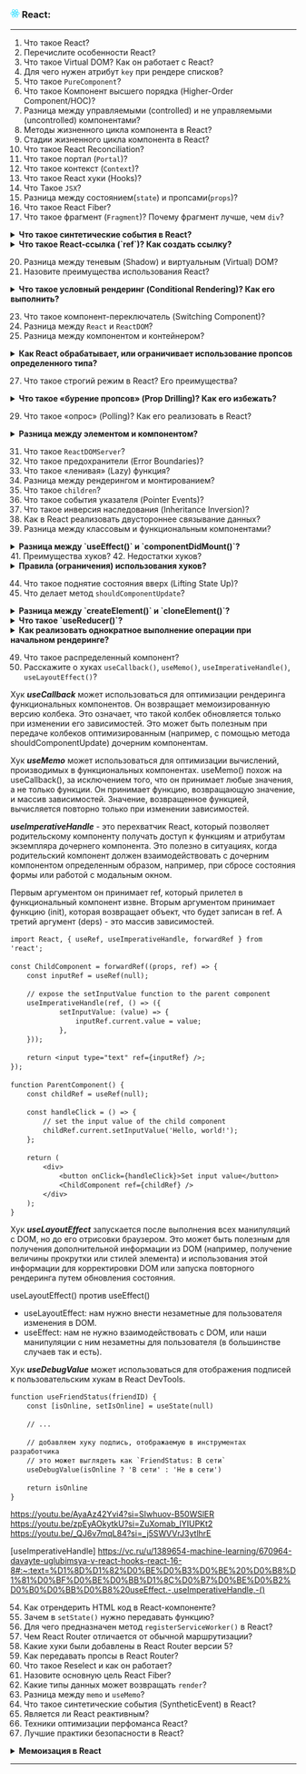 <h3>
  <img src="../assets/React.png" width="16" height="16" />
  <span>React:</span>
</h3>

---
1. Что такое React?
2. Перечислите особенности React?
3. Что такое Virtual DOM? Как он работает с React?
4. Для чего нужен атрибут `key` при рендере списков?
5. Что такое `PureComponent`?
6. Что такое Компонент высшего порядка (Higher-Order Component/HOC)?
7. Разница между управляемыми (controlled) и не управляемыми (uncontrolled) компонентами?
8. Методы жизненного цикла компонента в React?
9. Стадии жизненного цикла компонента в React?
10. Что такое React Reconciliation?
11. Что такое портал (`Portal`)?
12. Что такое контекст (`Context`)?
13. Что такое React хуки (Hooks)?
14. Что Такое `JSX`?
15. Разница между состоянием(`state`) и пропсами(`props`)?
16. Что такое React Fiber?
17. Что такое фрагмент (`Fragment`)? Почему фрагмент лучше, чем `div`?
<details><summary><b>Что такое синтетические события в React?</b></summary>
    
**SyntheticEvent** - это кроссбраузерная обертка для нативных событий браузера. Этот API аналогичен браузерному, включая stopPropagation() и preventDefault(), но работает одинаково во всех браузерах.
</details>
<details><summary><b>Что такое React-ссылка (`ref`)? Как создать ссылку?</b></summary>
Refs предоставляет способ доступа к DOM-узлам или React-элементам, созданным в методе render().

Есть несколько хороших примеров использования ссылок:
- Управление фокусом, выделение текста или воспроизведение медиаресурсами.
- Выполнение анимаций в императивном подходе.
- Интеграция со сторонними библиотеками, взаимодействующие с DOM.

Частой ошибкой разработчиков React является использование useState для каждого изменяемого значения, которое нужно сохранить между процессами рендера. useState — хорошее решение, если выводимый результат зависит от значения, в противном случае лучше применять useRef.

Значение ссылки отличается в зависимости от типа узла:
- Когда атрибут ref используется в HTML-элементе, ref, созданный в конструкторе с помощью React.createRef(), получает базовый элемент DOM в качестве своего свойства current.
- Когда атрибут ref используется на пользовательском классовом компоненте, объектref получает примонтированный экземпляр компонента в качестве своего свойства current.
- Вы не можете использовать атрибут ref в функциональных компонентах, потому что у них не может быть экземпляров.

Создать ссылку можно двумя способами:
- createRef() используется в классовых компонентах и привязываются к элементу с помощью атрибута ref. Получить доступ к значению можно обратившись к атрибуту current. При использовании в функциональных компонентах будет создаваться на каждый рендер, что влияет на оптимизацию приложения.
- Поэтому, в функциональных приложениях лучше пользоваться хуком useRef(), который при каждом повторном рендере сохраняет ссылку на объект ref, созданный при первом монтировании. 

[Ссылки в React] https://habr.com/ru/articles/540442/
</details>

20. Разница между теневым (Shadow) и виртуальным (Virtual) DOM?
21. Назовите преимущества использования React?
<details><summary><b>Что такое условный рендеринг (Conditional Rendering)? Как его выполнить?</b></summary>

Условный рендеринг (conditional rendering) означает отображение элементов в пользовательском интерфейсе только в том случае, если выполняется определенное условие, в противном случае элементы скроются.

Для условного рендеринга (conditional rendering) можно использовать обычные if или тернарные операторы. Кроме того, в JSX можно встраивать любое выражение посредством оборачивания его в фигурные скобки, а также совместно с логическим оператором && (короткие вычисления).

<code>

    <h1>Привет!</h1>
    {
    messages.length > 0 && !isLogin
        ? (<h2>
            У вас {messages.length} непрочитанных сообщений.
        </h2>)
        : (<h2>
            У вас нет непрочитанных сообщений.
        </h2>)
    }
</code>
</details>

23. Что такое компонент-переключатель (Switching Component)?
24. Разница между `React` и `ReactDOM`?
25. Разница между компонентом и контейнером?
<details><summary><b>Как React обрабатывает, или ограничивает использование пропсов определенного типа?</b></summary>

PropTypes - хороший способ перехвата ошибок, связанных с неправильными типами props.

PropTypes позволяет помечать пропы как обязательные или определять их значения по умолчанию.

    import React from 'react'
    import PropTypes from 'prop-types'

    const Person = (props) => (
        <div>
            <h1>{props.firstName} {props.lastName}</h1>
            {props.country ? <p>Страна: {props.country}</p> : null}
        </div>
    )

    Person.propTypes = {
        firstName: PropTypes.string,
        lastName: PropTypes.string,
        country: PropTypes.string
    }

    export default Person

PropTypes определяет тип пропа. Каждый раз, когда через проп передается какое-либо значение, оно проверяется на правильный тип. Если будет обнаружен неправильный тип, в консоль будет выведено сообщение об ошибке.
</details>

27. Что такое строгий режим в React? Его преимущества?
<details><summary><b>Что такое «бурение пропсов» (Prop Drilling)? Как его избежать?</b></summary>

В React пропы передаются в одном направлении, сверху вниз, от родительского компонента к дочернему, и последовательно. При наличии незначительного количества пропов или потомков - это не является проблемой. Однако при росте приложения для того, чтобы передать пропы с верхнего уровня приложения компонентам, находящимся на 3 или 4 уровне вложенности, нам приходится передавать одни и те же пропы на каждом уровне дерева компонентов. Это называется бурением пропов (prop drilling).

Context API

Контекст решает некоторые проблемы, связанные с "бурением". Он позволяет компонентам получать данные на любом уровне без их передачи в виде пропов. Передаваемыми данными может быть что угодно: состояние, функция, объект и т.д. Эти данные доступны любым вложенным компонентам в пределах области видимости контекста.

    import React from "react"
    import ReactDOM from "react-dom"

    // создаем контекст
    const NumberContext = React.createContext() // он возвращает объект с двумя значениями   { Provider, Consumer }

    function App() {
        // используем провайдер для предоставления потомкам доступа к данным
        return (
            <NumberContext.Provider value={10}>
                <div>
                  <Display />
                </div>
            </NumberContext.Provider>
        )
    }

    function Display() {
        // извлекаем значение из контекста
        const value = useContext(NumberContext)

        return <div>Ответ: {value}.</div>
    }
</details>

29. Что такое «опрос» (Polling)? Как его реализовать в React?
<details><summary><b>Разница между элементом и компонентом?</b></summary>
Элемент - это обычный объект, описывающий, что мы хотим увидеть на экране в терминах узлов и других частей DOM. Элементы могут содержать другие элементы в своих свойствах. Создавать элементы в React легко. Однако после создания, элемент не подлежит изменению.

Объектное представление React-элемента выглядит так:
   
    const element = React.createElement(
        'div',
        { id: 'login-btn' },
        'Войти'
    )
Функция React.createElement возвращает такой объект:

    {
        type: 'div',
        props: {
            children: 'Войти',
            id: 'login-btn'
        }
    }
Данный объект рендерится с помощью ReactDOM.render():
    
    <div id='login-btn'>Login</div>

В отличие от элемента, компонент может определяться по-разному. Он может быть классом с методом render (классовый компонент) или простой функцией (функциональный компонент). В любом случае компонент принимает свойства (пропы, props от properties) на вход и возвращает JSX:

    const Button = ({ onLogin }) =>
        <div id={'login-btn'} onClick={onLogin}>Войти</div>
JSX транспилируется (преобразуется) в функцию React.createElement:

    const Button = ({ onLogin }) => React.createElement(
        'div',
        { id: 'login-btn', onClick: onLogin },
        'Войти'
    )
</details>

31. Что такое `ReactDOMServer`?
32. Что такое предохранители (Error Boundaries)?
33. Что такое «ленивая» (Lazy) функция?
34. Разница между рендерингом и монтированием?
35. Что такое `сhildren`?
36. Что такое события указателя (Pointer Events)?
37. Что такое инверсия наследования (Inheritance Inversion)?
38. Как в React реализовать двустороннее связывание данных?
39. Разница между классовым и функциональным компонентами?
<details><summary><b>Разница между `useEffect()` и `componentDidMount()`?</b></summary>
В React при использовании классовых компонентов мы получаем доступ к методам жизненного цикла (таким как componentDidMount, componentDidUpdate и т.д.). В функциональных компонентах альтернативой методам жизненного цикла являются хуки.

componentDidMount() и useEffect() запускаются после монтирования компонента. Тем не менее, useEffect() вызывается после отображения на экране результатов рендеринга. Это означает, что мы можем получить мерцание (flicker) в случае, когда необходимо прочитать DOM и синхронно обновить состояние для получения нового UI.

useLayoutEffect() был спроектирован специально для таких случаев. Он вызывается перед отображением на экране результатов рендеринга, т.е. синхронно. Поэтому useLayoutEffect(fn, []) ближе к componentDidMount(), чем useEffect(fn, []), по времени выполнения.
</details>
41. Преимущества хуков?
42. Недостатки хуков?
<details><summary><b>Правила (ограничения) использования хуков?</b></summary>
    Хуки имеют ряд ограничений при определении и использовании:

Хуки вызываются только на верхнем уровне (top-level) компонента.
Не вызывайте хуки внутри циклов, условных операторов или вложенных функций. Вместо этого всегда используйте хуки только внутри React-функций, до возврата какого-либо значения из них. Исполнение этого правила гарантирует, что хуки вызываются в одинаковой последовательности при каждом рендере компонента.

Хуки можно вызывать только из функциональных компонентов React, либо из других хуков. Но их нельзя вызывать из классов-компонентов.
Следуя этому правилу, можно гарантировать, что вся логика состояния компонента чётко видна из исходного кода.
</details>

44. Что такое поднятие состояния вверх (Lifting State Up)?
45. Что делает метод `shouldComponentUpdate`?
<details><summary><b>Разница между `createElement()` и `cloneElement()`?</b></summary>

**React.createElement()** используется для создания элементов. Всякий раз, когда мы пишем код в JSX, JSX преобразует его в React.createElement(). Метод createElement использовать не рекомендуется, поскольку его очень сложно поддерживать и отлаживать. Нам приходится вызывать метод React.createElement() каждый раз для создания элемента React, даже если это просто тег span без атрибутов.


**React.cloneElement()** используется, когда родительский компонент хочет добавить или изменить props своих дочерних элементов. Функция React.cloneElement() создает клон данного элемента, и мы также можем передавать в функцию реквизиты и дочерние элементы.
</details>

<details><summary><b>Что такое `useReducer()`?</b></summary>

useReducer - это хук, принимающий функцию-редуктор и начальное состояние приложения в качестве параметров и возвращающий текущее состояние и диспетчер (dispatcher) для отправки (dispatch) операций для обновления состояния.

Несмотря на то, что useState - это базовый хук, а useReducer - продвинутый, на самом деле useState() реализован с помощью useReducer(). Это означает, что useReducer() - это примитив, который может использоваться во всех случаях использования useState(). Редуктор - мощный инструмент, который может использоваться в самых разных сценариях.

    import React, { useReducer } from 'react'

    const initialState = 0

    const reducer = (state, action) => {
        switch (action) {
            case 'increment': return state + 1
            case 'decrement': return state - 1
            case 'reset': return 0
            default: return state
        }
    }

    const ReducerExample = () => {
        const [count, dispatch] = useReducer(reducer, initialState)

        return (
            <div>
                {count}
                <button onClick={() => dispatch('increment')}>+</button>
                <button onClick={() => dispatch('decrement')}>-</button>
                <button onClick={() => dispatch('reset')}>0</button>
            </div>
        )
    }

    export default ReducerExample
Сначала мы определяем начальное состояние и редуктор. Затем передаем их в useReducer(). Хук возвращает текущее значение состояния и диспетчер, который используется для обновления состояния. Когда пользователь нажимает на кнопку, происходит отправка определенной операции в редуктор, который обновляет счетчик на основе операции. Мы может определять столько операций, сколько требуется нашему приложению.
</details>
<details><summary><b>Как реализовать однократное выполнение операции при начальном рендеринге?</b></summary>

Для этого можно использовать метод жизненного цикла componentDidMount в классовом компоненте:
    
    class Homepage extends React.Component {
        componentDidMount() {
            trackPageView('Homepage')
        }

        render() {
            return <div>Домашняя страница</div>
        }
    }

Любые операции, определенные в componentDidMount(), будут выполнены только один раз при монтировании компонента.

Аналогичный функционал можно реализовать с помощью хука useEffect с пустым массивом зависимостей:

    const Homepage = () => {
        useEffect(() => {
            trackPageView('Homepage')
        }, [])

        return <div>Домашняя страница</div>
    }

Второй параметр контролирует запуск эффекта:

- Если второй параметр отсутствует, эффект выполняется при каждом рендеринге.
- Если массив содержит переменные, то эффект запускается при монтировании компонента, а также при каждом изменении любой переменной.
- Если массив является пустым, то эффект будет запущен только один раз при монтировании компонента. В этом случае функционал будет аналогичен вызову componentDidMount() в классовом компоненте.
</details>

49. Что такое распределенный компонент?
50. Расскажите о хуках `useCallback()`, `useMemo()`, `useImperativeHandle()`, `useLayoutEffect()`?

Хук _**useCallback**_ может использоваться для оптимизации рендеринга функциональных компонентов. Он возвращает мемоизированную версию колбека. Это означает, что такой колбек обновляется только при изменении его зависимостей. Это может быть полезным при передаче колбеков оптимизированным (например, с помощью метода shouldComponentUpdate) дочерним компонентам.

Хук _**useMemo**_ может использоваться для оптимизации вычислений, производимых в функциональных компонентах. useMemo() похож на useCallback(), за исключением того, что он принимает любые значения, а не только функции. Он принимает функцию, возвращающую значение, и массив зависимостей. Значение, возвращенное функцией, вычисляется повторно только при изменении зависимостей.

_**useImperativeHandle**_ - это перехватчик React, который позволяет родительскому компоненту получать доступ к функциям и атрибутам экземпляра дочернего компонента. Это полезно в ситуациях, когда родительский компонент должен взаимодействовать с дочерним компонентом определенным образом, например, при сбросе состояния формы или работой с модальным окном.

Первым аргументом он принимает ref, который прилетел в функциональный компонент извне. Вторым аргументом принимает функцию (init), которая возвращает объект, что будет записан в ref. А третий аргумент (deps) - это массив зависимостей.

    import React, { useRef, useImperativeHandle, forwardRef } from 'react';
    
    const ChildComponent = forwardRef((props, ref) => {
        const inputRef = useRef(null);
        
        // expose the setInputValue function to the parent component
        useImperativeHandle(ref, () => ({
                setInputValue: (value) => {
                    inputRef.current.value = value;
                },
        }));
        
        return <input type="text" ref={inputRef} />;
    });
        
    function ParentComponent() {
        const childRef = useRef(null);
        
        const handleClick = () => {
            // set the input value of the child component
            childRef.current.setInputValue('Hello, world!');
        };
        
        return (
            <div>
                <button onClick={handleClick}>Set input value</button>
                <ChildComponent ref={childRef} />
            </div>
        );
    }


Хук _**useLayoutEffect**_ запускается после выполнения всех манипуляций с DOM, но до его отрисовки браузером. Это может быть полезным для получения дополнительной информации из DOM (например, получение величины прокрутки или стилей элемента) и использования этой информации для корректировки DOM или запуска повторного рендеринга путем обновления состояния.

useLayoutEffect() против useEffect()

- useLayoutEffect: нам нужно внести незаметные для пользователя изменения в DOM.
- useEffect: нам не нужно взаимодействовать с DOM, или наши манипуляции с ним незаметны для пользователя (в большинстве случаев так и есть).

Хук _**useDebugValue**_ может использоваться для отображения подписей к пользовательским хукам в React DevTools.

    function useFriendStatus(friendID) {
        const [isOnline, setIsOnline] = useState(null)

        // ...

        // добавляем хуку подпись, отображаемую в инструментах разработчика
        // это может выглядеть как `FriendStatus: В сети`
        useDebugValue(isOnline ? 'В сети' : 'Не в сети')

        return isOnline
    }

https://youtu.be/AyaAz42Yvi4?si=SIwhuov-B50WSlER
https://youtu.be/zpEyAOkytkU?si=ZuXomab_lYIUPKt2
https://youtu.be/_QJ6v7mqL84?si=_j5SWVVrJ3ytlhrE

[useImperativeHandle] https://vc.ru/u/1389654-machine-learning/670964-davayte-uglubimsya-v-react-hooks-react-16-8#:~:text=%D1%8D%D1%82%D0%BE%D0%B3%D0%BE%20%D0%B8%D1%81%D0%BF%D0%BE%D0%BB%D1%8C%D0%B7%D0%BE%D0%B2%D0%B0%D0%BB%D0%B8%20useEffect.-,useImperativeHandle,-()

54. Как отрендерить HTML код в React-компоненте?
52. Зачем в `setState()` нужно передавать функцию?
53. Для чего предназначен метод `registerServiceWorker()` в React?
54. Чем React Router отличается от обычной маршрутизации?
55. Какие хуки были добавлены в React Router версии 5?
56. Как передавать пропсы в React Router?
57. Что такое Reselect и как он работает?
58. Назовите основную цель React Fiber?
59. Какие типы данных может возвращать `render`?
60. Разница между `memo` и `useMemo`?
61. Что такое синтетические события (SyntheticEvent) в React?
62. Является ли React реактивным?
63. Техники оптимизации перфоманса React?
64. Лучшие практики безопасности в React?
<details><summary><b>Мемоизация в React</b></summary>
Одной из наиболее важных концепций, которую необходимо понять для оптимизации React, является мемоизация. Мемоизация — это процесс кэширования результатов работы функции и возврата кэша при последующих запросах.

memo по умолчанию предотвратит повторный рендеринг компонента. Он будет перерисовывать компонент только в том случае, если внутреннее состояние или проп изменяются. Сравнение происходит поверхностно. Рассмотрим такой пример.

При сравнении пропсов, чтобы определить, должен ли компонент обновляться, memo поверхностно сравнивает пропсы. Можно представить поверхностное сравнение, как строгое сравнении JS (===) для каждого prevProp и каждого newProp. Если все возвращают true, повторный рендеринг не запускается, если все возвращают false, то рендеринг запускается. Т.е. значения типов boolean, string, number, undefined, null будут приводить к ререндеру при изменении их значения. Значения типов array, object, function будут вызывать повторную визуализацию КАЖДЫЙ раз, потому что их равенство объектов всегда будет возвращать false. Потому что они сравниваются по ссылке.

useMemo может помочь вам оптимизировать функциональные компоненты, не пересчитывая значение переменной при каждом рендеринге. Он принимает список зависимостей в качестве аргумента, и когда он изменяется, он пересчитывает значение.

Важным инструментом, предотвращающим ненужный повторный рендеринг мемоизированных компонентов, является useCallback. useCallback концептуально схож с useMemo. Единственное отличие состоит в том, что вместо того, чтобы запоминать значение, useCallback запоминает функцию.

**Когда и что использовать**

_**memo**_

Что оно делает:
- Обертывает функциональный компонент, перерисовывая компонент только тогда, когда проп или состояние «поверхностно» изменились.

Когда его использовать:
- Вы хотите перерендерить компонент только в том случае, если проп изменился (он все равно будет перерисовываться при обновлении внутреннего состояния).
- Компонент среднего или большого размера или находится выше в дереве React.
- Компонент часто перерисовывается с заметно низкой производительностью.
- Компонент функциональный (не классовый).

Когда не использовать:
- Чтобы обернуть классовый компоненты (для классовых компонентов используется PureComponent).
- Компонент небольшой или находится ниже в React дереве.
- Компонент не имеет заметно низкой производительности.

_**useMemo**_

Что оно делает:
- Запоминает значение, которое будет пересчитываться только при изменении одной из его зависимостей.

Когда его использовать:
- Вы передаете переменную в мемоизированный компонент, при этом тип переменной не относится к типу boolean, string, number, undefined, null. Чаще всего оборачивает массивы и объекты.
- Только внутри функциональных компонентов 

Когда не использовать:
- Вы передаете переменную в мемоизированный компонент, который возвращает true со строгим равенством JS (===).
- В классовых компонентах.

_**useCallback**_

Что оно делает:
- Запоминает функцию, которая будет пересчитываться только при изменении одной из ее зависимостей.

Когда его использовать:
- Вы передаете локально объявленную функцию в мемоизированный компонент или другой массив мемоизированных зависимостей.
- Компонент - функциональный

Когда не использовать:
- У вас есть функция, которая не передается в мемоизированный компонент.
- Вы можете легко переместить свою функцию за пределы компонента (очень простые аргументы функции).

https://it-dev-journal.ru/articles/optimizacziya-proizvoditelnosti-react-memo-use-memo-use-callback

https://habr.com/ru/articles/666522/

https://habr.com/ru/companies/oleg-bunin/articles/749294/

https://medium.com/nuances-of-programming/%D0%BF%D0%BE%D0%B2%D1%82%D0%BE%D1%80%D0%BD%D1%8B%D0%B9-%D1%80%D0%B5%D0%BD%D0%B4%D0%B5%D1%80%D0%B8%D0%BD%D0%B3-%D0%B8-%D0%BC%D0%B5%D0%BC%D0%BE%D0%B8%D0%B7%D0%B0%D1%86%D0%B8%D1%8F-%D0%B2-react-3328fa87ccb#
</details>

---
